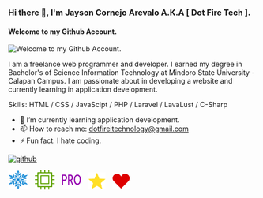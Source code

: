 ### Hi there 👋, I'm Jayson Cornejo Arevalo A.K.A [ Dot Fire Tech ].
#### Welcome to my Github Account.
![Welcome to my Github Account.](https://scontent-mnl1-1.xx.fbcdn.net/v/t39.30808-6/377440288_122107314134034197_3068759635788566342_n.jpg?_nc_cat=105&ccb=1-7&_nc_sid=efb6e6&_nc_ohc=JV-1jCKu_mEAX_iyvgC&_nc_ht=scontent-mnl1-1.xx&oh=00_AfBdGf_S6NNfoKNIoZFkjMvi4yjGalFW30_RiGJZZzYEgw&oe=657A0E35)

I am a freelance web programmer and developer. I earned my degree in Bachelor's of Science Information Technology at Mindoro State University - Calapan Campus. I am passionate about in developing a website and currently learning in application development.

Skills: HTML / CSS / JavaScipt / PHP / Laravel / LavaLust / C-Sharp 

- 🌱 I’m currently learning application development. 
- 📫 How to reach me: dotfireitechnology@gmail.com 
- ⚡ Fun fact: I hate coding. 


[<img src='https://cdn.jsdelivr.net/npm/simple-icons@3.0.1/icons/github.svg' alt='github' height='40'>](https://github.com/jaysondevofficial)  

<a href='https://archiveprogram.github.com/'><img src='https://raw.githubusercontent.com/acervenky/animated-github-badges/master/assets/acbadge.gif' width='40' height='40'></a> <a href='https://docs.github.com/en/developers'><img src='https://raw.githubusercontent.com/acervenky/animated-github-badges/master/assets/devbadge.gif' width='40' height='40'></a> <a href='https://github.com/pricing'><img src='https://raw.githubusercontent.com/acervenky/animated-github-badges/master/assets/pro.gif' width='40' height='40'></a> <a href='https://stars.github.com/'><img src='https://raw.githubusercontent.com/acervenky/animated-github-badges/master/assets/starbadge.gif' width='35' height='35'></a> <a href='https://docs.github.com/en/github/supporting-the-open-source-community-with-github-sponsors'><img src='https://raw.githubusercontent.com/acervenky/animated-github-badges/master/assets/sponsorbadge.gif' width='35' height='35'></a> 


